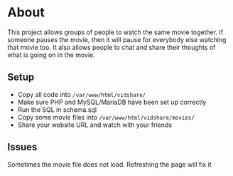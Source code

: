 # About
This project allows groups of people to watch the same movie together. If someone pauses the movie, then it will pause
for everybody else watching that movie too. It also allows people to chat and share their thoughts of what is going on
in the movie.

## Setup
- Copy all code into `/var/www/html/vidshare/`
- Make sure PHP and MySQL/MariaDB have been set up correctly
- Run the SQL in schema.sql
- Copy some movie files into `/var/www/html/vidshare/movies/`
- Share your website URL and watch with your friends

## Issues
Sometimes the movie file does not load. Refreshing the page will fix it
